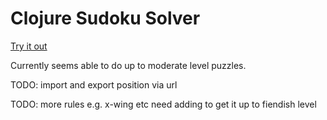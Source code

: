 # Clojure Sudoku Solver

[Try it out](https://widdindustries.com/sudoku/index.html)

Currently seems able to do up to moderate level puzzles.

TODO: import and export position via url

TODO: more rules e.g. x-wing etc need adding to get it up to fiendish level